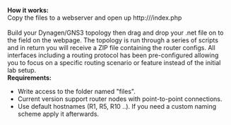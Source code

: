 <b>How it works:</b><br>
Copy the files to a webserver and open up http://<hostname>/index.php<br>
<br>
Build your Dynagen/GNS3 topology then drag and drop your .net file on to the field on the webpage. The topology is run through a series of scripts and in return you will receive a ZIP file containing the router configs. All interfaces including a routing protocol has been pre-configured allowing you to focus on a specific routing scenario or feature instead of the initial lab setup.
<br>
<b>Requirements:</b><br>
- Write access to the folder named "files".<br>
- Current version support router nodes with point-to-point connections.<br>
- Use default hostnames (R1, R5, R10 ..). If you need a custom naming scheme apply it afterwards.<br>
<br>
